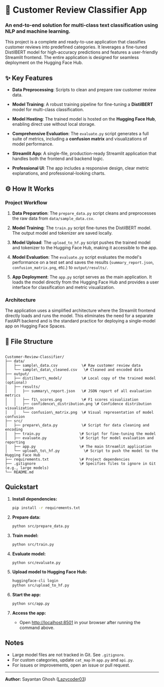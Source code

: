 # 🤖 Customer Review Classifier App

### An end-to-end solution for multi-class text classification using NLP and machine learning.

This project is a complete and ready-to-use application that classifies customer reviews into predefined categories. It leverages a fine-tuned DistilBERT model for high-accuracy predictions and features a user-friendly Streamlit frontend. The entire application is designed for seamless deployment on the Hugging Face Hub.

## ✨ Key Features

* **Data Preprocessing**: Scripts to clean and prepare raw customer review data.

* **Model Training**: A robust training pipeline for fine-tuning a **DistilBERT** model for multi-class classification.

* **Model Hosting**: The trained model is hosted on the **Hugging Face Hub**, enabling direct use without local storage.

* **Comprehensive Evaluation**: The `evaluate.py` script generates a full suite of metrics, including a **confusion matrix** and visualizations of model performance.

* **Streamlit App**: A single-file, production-ready Streamlit application that handles both the frontend and backend logic.

* **Professional UI**: The app includes a responsive design, clear metric explanations, and professional-looking charts.

## ⚙️ How It Works

### Project Workflow

1. **Data Preparation**: The `prepare_data.py` script cleans and preprocesses the raw data from `data/sample_data.csv`.

2. **Model Training**: The `train.py` script fine-tunes the DistilBERT model. The output model and tokenizer are saved locally.

3. **Model Upload**: The `upload_to_hf.py` script pushes the trained model and tokenizer to the Hugging Face Hub, making it accessible to the app.

4. **Model Evaluation**: The `evaluate.py` script evaluates the model's performance on a test set and saves the results (`summary_report.json`, `confusion_matrix.png`, etc.) to `output/results/`.

5. **App Deployment**: The `app.py` script serves as the main application. It loads the model directly from the Hugging Face Hub and provides a user interface for classification and metric visualization.

### Architecture

The application uses a simplified architecture where the Streamlit frontend directly loads and runs the model. This eliminates the need for a separate FastAPI backend and is the standard practice for deploying a single-model app on Hugging Face Spaces.

## 📂 File Structure

```

Customer-Review-Classifier/
├── data/
│   ├── sample\_data.csv           \# Raw customer review data
│   └── sample\_data\_cleaned.csv   \# Cleaned and encoded data
├── output/
│   ├── distilbert\_model/         \# Local copy of the trained model (optional)
│   ├── results/
│   │   ├── summary\_report.json   \# JSON report of all evaluation metrics
│   │   ├── f1\_scores.png         \# F1 scores visualization
│   │   ├── confidence\_distribution.png \# Confidence distribution visualization
│   │   └── confusion\_matrix.png  \# Visual representation of model confusion
├── src/
│   ├── prepare\_data.py           \# Script for data cleaning and encoding
│   ├── train.py                  \# Script for fine-tuning the model
│   ├── evaluate.py               \# Script for model evaluation and reporting
│   ├── app.py                    \# The main Streamlit application
│   └── upload\_to\_hf.py           \# Script to push the model to the Hugging Face Hub
├── requirements.txt              \# Project dependencies
├── .gitignore                    \# Specifies files to ignore in Git (e.g., large models)
└── README.md

```

## Quickstart
1. **Install dependencies:**
   ```sh
   pip install -r requirements.txt
   ```
2. **Prepare data:**
   ```sh
   python src/prepare_data.py
   ```
3. **Train model:**
   ```sh
   python src/train.py
   ```
4. **Evaluate model:**
   ```sh
   python src/evaluate.py
   ```
5. **Upload model to Hugging Face Hub:**
   ```sh
   huggingface-cli login
   python src/upload_to_hf.py
   ```
6. **Start the app:**
   ```sh
   python src/app.py
   ```

7. **Access the app:**
   - Open [http://localhost:8501](http://localhost:8501) in your browser after running the command above.

## Notes
- Large model files are not tracked in Git. See `.gitignore`.
- For custom categories, update `cat_map` in `app.py` and `api.py`.
- For issues or improvements, open an issue or pull request.

---
**Author:** Sayantan Ghosh ([Lazycoder03](https://github.com/lazy-coder-03))
